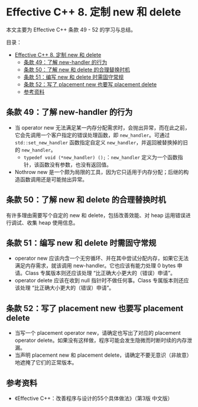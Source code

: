 # Effective C++ 8. 定制 new 和 delete

本文主要为 Effective C++ 条款 49 - 52 的学习与总结。

目录：

- [Effective C++ 8. 定制 new 和 delete](#effective-c-8-定制-new-和-delete)
  - [条款 49：了解 new-handler 的行为](#条款-49了解-new-handler-的行为)
  - [条款 50：了解 new 和 delete 的合理替换时机](#条款-50了解-new-和-delete-的合理替换时机)
  - [条款 51：编写 new 和 delete 时需固守常规](#条款-51编写-new-和-delete-时需固守常规)
  - [条款 52：写了 placement new 也要写 placement delete](#条款-52写了-placement-new-也要写-placement-delete)
  - [参考资料](#参考资料)

## 条款 49：了解 new-handler 的行为

* 当 operator new 无法满足某一内存分配需求时，会抛出异常，而在此之前，它会先调用一个客户指定的错误处理函数，即 `new_handler`。可通过 `std::set_new_handler` 函数指定自定义 `new_handler`，并返回被替换掉的旧的 `new_handler`。
  * `typedef void (*new_handler) ();`：`new_handler` 定义为一个函数指针，该函数没有参数，也没有返回值。
* Nothrow new 是一个颇为局限的工具，因为它只适用于内存分配；后继的构造函数调用还是可能抛出异常。

## 条款 50：了解 new 和 delete 的合理替换时机

有许多理由需要写个自定的 new 和 delete，包括改善效能、对 heap 运用错误进行调试、收集 heap 使用信息。

## 条款 51：编写 new 和 delete 时需固守常规

* operator new 应该内含一个无穷循环、并在其中尝试分配内存，如果它无法满足内存需求，就该调用 new-handler。它也应该有能力处理 0 bytes 申请。Class 专属版本则还应该处理 “比正确大小更大的（错误）申请”。
* operator delete 应该在收到 null 指针时不做任何事。Class 专属版本则还应该处理 “比正确大小更大的（错误）申请”。

## 条款 52：写了 placement new 也要写 placement delete

* 当写一个 placement operator new，请确定也写出了对应的 placement operator delete。如果没有这样做，程序可能会发生隐微而时断时续的内存泄漏。
* 当声明 placement new 和 placement delete，请确定不要无意识（非故意）地遮掩了它们的正常版本。

## 参考资料

* 《Effective C++：改善程序与设计的55个具体做法》（第3版 中文版）
